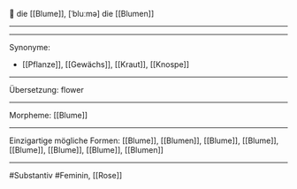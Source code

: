🔴 die [[Blume]], [ˈbluːmə]
die [[Blumen]]


---


---
Synonyme:
- [[Pflanze]], [[Gewächs]], [[Kraut]], [[Knospe]]

---
Übersetzung: flower

---
Morpheme:
[[Blume]]

---
Einzigartige mögliche Formen: [[Blume]], [[Blumen]], [[Blume]], [[Blume]], [[Blume]], [[Blume]], [[Blume]], [[Blumen]]

---
#Substantiv #Feminin, [[Rose]]